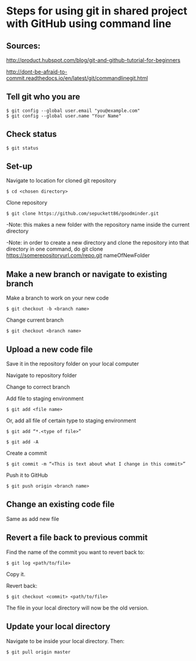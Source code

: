 # Steps for using git in shared project with GitHub using command line

## Sources: 
http://product.hubspot.com/blog/git-and-github-tutorial-for-beginners

http://dont-be-afraid-to-commit.readthedocs.io/en/latest/git/commandlinegit.html


## Tell git who you are
```
$ git config --global user.email "you@example.com"
$ git config --global user.name "Your Name"
```

## Check status
```
$ git status
```

## Set-up

Navigate to location for cloned git repository

```
$ cd <chosen directory>
```
Clone repository

```
$ git clone https://github.com/sepuckett86/goodminder.git
```

-Note: this makes a new folder with the repository name inside the current directory

-Note: in order to create a new directory and clone the repository into that directory in one command, do git clone https://somerepositoryurl.com/repo.git nameOfNewFolder
## Make a new branch or navigate to existing branch

Make a branch to work on your new code

```
$ git checkout -b <branch name>
```

Change current branch

```
$ git checkout <branch name>
```


## Upload a new code file
Save it in the repository folder on your local computer

Navigate to repository folder

Change to correct branch

Add file to staging environment

```
$ git add <file name>
```

Or, add all file of certain type to staging environment 

```
$ git add “*.<type of file>”
```

```
$ git add -A
```

Create a commit

```
$ git commit -m “<This is text about what I change in this commit>”
```

Push it to GitHub

```
$ git push origin <branch name>
```

## Change an existing code file

Same as add new file

## Revert a file back to previous commit

Find the name of the commit you want to revert back to:
```
$ git log <path/to/file>
```
Copy it.

Revert back:
```
$ git checkout <commit> <path/to/file>
```
The file in your local directory will now be the old version.

## Update your local directory

Navigate to be inside your local directory. Then:
```
$ git pull origin master
```

